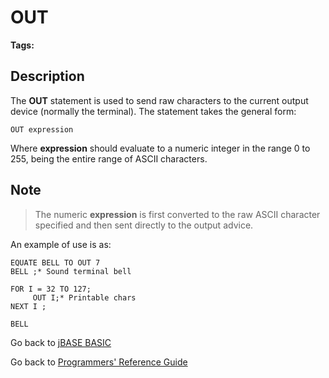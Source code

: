 # OUT

<PageHeader />  

**Tags:**
<badge text='output' vertical='middle' />
<badge text='terminal' vertical='middle' />

## Description

The **OUT** statement is used to send raw characters to the current output device (normally the terminal). The statement takes the general form:

```
OUT expression
```

Where **expression** should evaluate to a numeric integer in the range 0 to 255, being the entire range of ASCII characters.

## Note

> The numeric **expression** is first converted to the raw ASCII character specified and then sent directly to the output advice.

An example of use is as:

```
EQUATE BELL TO OUT 7
BELL ;* Sound terminal bell

FOR I = 32 TO 127;
     OUT I;* Printable chars
NEXT I ;

BELL
```

Go back to [jBASE BASIC](./../README.md)

Go back to [Programmers' Reference Guide](./../../reference-guides/jbc/README.md)

<PageFooter />
